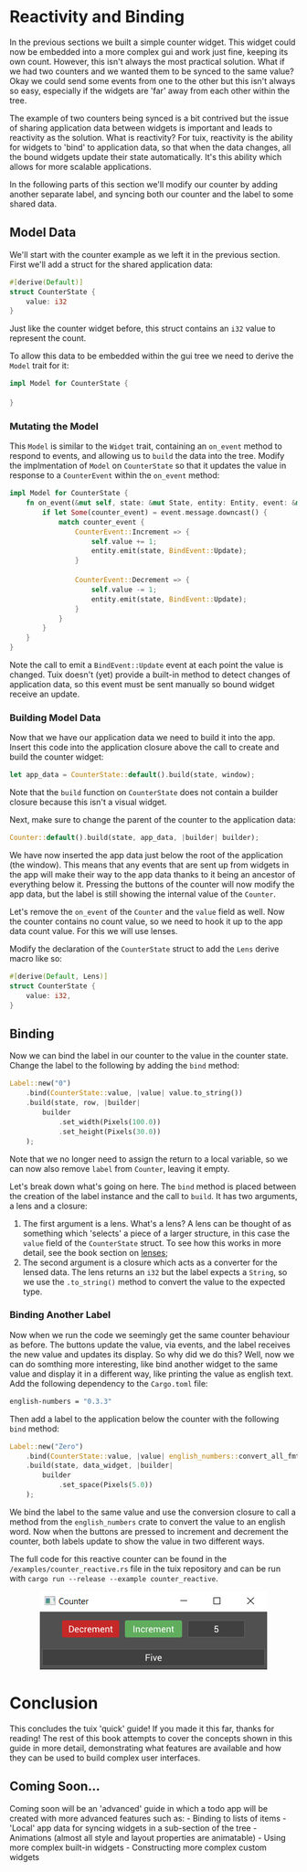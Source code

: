 # Reactivity and Binding
In the previous sections we built a simple counter widget. This widget could now be embedded into a more complex gui and work just fine, keeping its own count. However, this isn't always the most practical solution. What if we had two counters and we wanted them to be synced to the same value? Okay we could send some events from one to the other but this isn't always so easy, especially if the widgets are 'far' away from each other within the tree.

The example of two counters being synced is a bit contrived but the issue of sharing application data between widgets is important and leads to reactivity as the solution. What is reactivity? For tuix, reactivity is the ability for widgets to 'bind' to application data, so that when the data changes, all the bound widgets update their state automatically. It's this ability which allows for more scalable applications.

In the following parts of this section we'll modify our counter by adding another separate label, and syncing both our counter and the label to some shared data. 

## Model Data

We'll start with the counter example as we left it in the previous section. First we'll add a struct for the shared application data:

```rs
#[derive(Default)]
struct CounterState {
    value: i32
}
```
Just like the counter widget before, this struct contains an `i32` value to represent the count.

To allow this data to be embedded within the gui tree we need to derive the `Model` trait for it:

```rs
impl Model for CounterState {

}
```

### Mutating the Model

This `Model` is similar to the `Widget` trait, containing an `on_event` method to respond to events, and allowing us to `build` the data into the tree. Modify the implmentation of `Model` on `CounterState` so that it updates the value in response to a `CounterEvent` within the `on_event` method:

```rs
impl Model for CounterState {
    fn on_event(&mut self, state: &mut State, entity: Entity, event: &mut Event) {
        if let Some(counter_event) = event.message.downcast() {
            match counter_event {
                CounterEvent::Increment => {
                    self.value += 1;
                    entity.emit(state, BindEvent::Update);
                }

                CounterEvent::Decrement => {
                    self.value -= 1;
                    entity.emit(state, BindEvent::Update);
                }
            }
        }        
    }
}
```

Note the call to emit a `BindEvent::Update` event at each point the value is changed. Tuix doesn't (yet) provide a built-in method to detect changes of application data, so this event must be sent manually so bound widget receive an update.

### Building Model Data

Now that we have our application data we need to build it into the app. Insert this code into the application closure above the call to create and build the counter widget:

```rs
let app_data = CounterState::default().build(state, window);
```

Note that the `build` function on `CounterState` does not contain a builder closure because this isn't a visual widget.

Next, make sure to change the parent of the counter to the application data:

```rs
Counter::default().build(state, app_data, |builder| builder);
```

We have now inserted the app data just below the root of the application (the window). This means that any events that are sent up from widgets in the app will make their way to the app data thanks to it being an ancestor of everything below it. Pressing the buttons of the counter will now modify the app data, but the label is still showing the internal value of the `Counter`.

Let's remove the `on_event` of the `Counter` and the `value` field as well. Now the counter contains no count value, so we need to hook it up to the app data count value. For this we will use lenses.

Modify the declaration of the `CounterState` struct to add the `Lens` derive macro like so:

```rs
#[derive(Default, Lens)]
struct CounterState {
    value: i32,
}
```

## Binding

Now we can bind the label in our counter to the value in the counter state. Change the label to the following by adding the `bind` method:

```rs
Label::new("0")
    .bind(CounterState::value, |value| value.to_string())
    .build(state, row, |builder| 
        builder
            .set_width(Pixels(100.0))
            .set_height(Pixels(30.0))
    );
```

Note that we no longer need to assign the return to a local variable, so we can now also remove `label` from `Counter`, leaving it empty.

Let's break down what's going on here. The `bind` method is placed between the creation of the label instance and the call to `build`. It has two arguments, a lens and a closure:

1. The first argument is a lens. What's a lens? A lens can be thought of as something which 'selects' a piece of a larger structure, in this case the `value` field of the `CounterState` struct. To see how this works in more detail, see the book section on [lenses](../binding/lens.md);
2. The second argument is a closure which acts as a converter for the lensed data. The lens returns an `i32` but the label expects a `String`, so we use the `.to_string()` method to convert the value to the expected type.

### Binding Another Label

Now when we run the code we seemingly get the same counter behaviour as before. The buttons update the value, via events, and the label receives the new value and updates its display. So why did we do this? Well, now we can do somthing more interesting, like bind another widget to the same value and display it in a different way, like printing the value as english text. Add the following dependency to the `Cargo.toml` file:

```sh
english-numbers = "0.3.3"
```

Then add a label to the application below the counter with the following `bind` method:

```rs
Label::new("Zero")
    .bind(CounterState::value, |value| english_numbers::convert_all_fmt(*value as i64))
    .build(state, data_widget, |builder| 
        builder
            .set_space(Pixels(5.0))
    );
```
We bind the label to the same value and use the conversion closure to call a method from the `english_numbers` crate to convert the value to an english word. Now when the buttons are pressed to increment and decrement the counter, both labels update to show the value in two different ways.

The full code for this reactive counter can be found in the `/examples/counter_reactive.rs` file in the tuix repository and can be run with `cargo run --release --example counter_reactive`.

<p align="center"><img src="../images/quick_guide/counter_reactive.png" alt="tuix app"></p>

# Conclusion

This concludes the tuix 'quick' guide! If you made it this far, thanks for reading! The rest of this book attempts to cover the concepts shown in this guide in more detail, demonstrating what features are available and how they can be used to build complex user interfaces.

## Coming Soon...

Coming soon will be an 'advanced' guide in which a todo app will be created with more advanced features such as:
    - Binding to lists of items
    - 'Local' app data for syncing widgets in a sub-section of the tree
    - Animations (almost all style and layout properties are animatable)
    - Using more complex built-in widgets
    - Constructing more complex custom widgets

